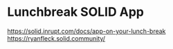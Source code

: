 # Lunchbreak SOLID App

<https://solid.inrupt.com/docs/app-on-your-lunch-break>
<https://ryanfleck.solid.community/>